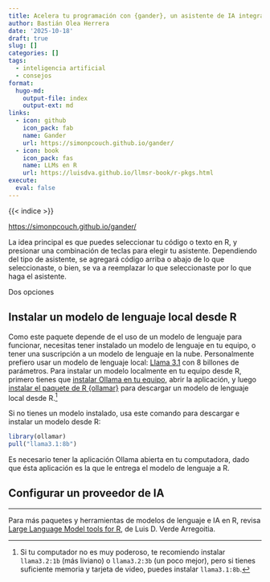 ```yaml
---
title: Acelera tu programación con {gander}, un asistente de IA integrado en RStudio
author: Bastián Olea Herrera
date: '2025-10-18'
draft: true
slug: []
categories: []
tags:
  - inteligencia artificial
  - consejos
format:
  hugo-md:
    output-file: index
    output-ext: md
links:
  - icon: github
    icon_pack: fab
    name: Gander
    url: https://simonpcouch.github.io/gander/
  - icon: book
    icon_pack: fas
    name: LLMs en R
    url: https://luisdva.github.io/llmsr-book/r-pkgs.html
execute:
  eval: false
---
```



{{< indice >}}

https://simonpcouch.github.io/gander/

La idea principal es que puedes seleccionar tu código o texto en R, y presionar una combinación de teclas para elegir tu asistente. Dependiendo del tipo de asistente, se agregará código arriba o abajo de lo que seleccionaste, o bien, se va a reemplazar lo que seleccionaste por lo que haga el asistente.

Dos opciones

## Instalar un modelo de lenguaje local desde R

Como este paquete depende de el uso de un modelo de lenguaje para funcionar, necesitas tener instalado un modelo de lenguaje en tu equipo, o tener una suscripción a un modelo de lenguaje en la nube. Personalmente prefiero usar un modelo de lenguaje local: [Llama 3.1](https://ollama.com/library/llama3.1) con 8 billones de parámetros. Para instalar un modelo localmente en tu equipo desde R, primero tienes que [instalar Ollama en tu equipo](https://ollama.com), abrir la aplicación, y luego [instalar el paquete de R {ollamar}](https://hauselin.github.io/ollama-r/) para descargar un modelo de lenguaje local desde R.[^1]

Si no tienes un modelo instalado, usa este comando para descargar e instalar un modelo desde R:

``` r
library(ollamar)
pull("llama3.1:8b")
```

Es necesario tener la aplicación Ollama abierta en tu computadora, dado que ésta aplicación es la que le entrega el modelo de lenguaje a R.

## Configurar un proveedor de IA

------------------------------------------------------------------------

Para más paquetes y herramientas de modelos de lenguaje e IA en R, revisa [Large Language Model tools for R](https://luisdva.github.io/llmsr-book/), de Luis D. Verde Arregoitia.

[^1]: Si tu computador no es muy poderoso, te recomiendo instalar `llama3.2:1b` (más liviano) o `llama3.2:3b` (un poco mejor), pero si tienes suficiente memoria y tarjeta de video, puedes instalar `llama3.1:8b`.
